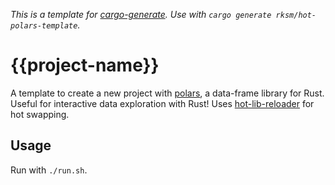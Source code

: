 _This is a template for [cargo-generate](https://cargo-generate.github.io/cargo-generate/)._
_Use with `cargo generate rksm/hot-polars-template`._

# {{project-name}}

A template to create a new project with [polars](https://crates.io/crates/polars), a data-frame library for Rust. Useful for interactive data exploration with Rust! Uses [hot-lib-reloader](https://github.com/rksm/hot-lib-reloader-rs) for hot swapping.

## Usage

Run with `./run.sh`.
